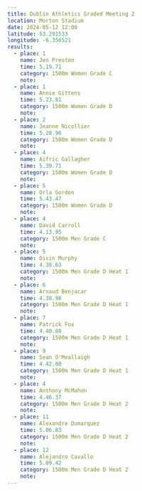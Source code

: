 ```yaml
---
title: Dublin Athletics Graded Meeting 2 
location: Morton Stadium
date: 2024-05-12 12:00
latitude: 53.291533 
longitude: -6.356521
results:
  - place: 1
    name: Jen Preston
    time: 5.19.71
    category: 1500m Women Grade C
    note: 
  - place: 1
    name: Annie Gittens
    time: 5.23.81
    category: 1500m Women Grade D
    note: 
  - place: 2
    name: Jeanne Nicollier
    time: 5.28.96
    category: 1500m Women Grade D
    note: 
  - place: 4
    name: Aifric Gallagher
    time: 5.39.71
    category: 1500m Women Grade D
    note:
  - place: 5
    name: Orla Gordon
    time: 5.43.47
    category: 1500m Women Grade D
    note: 
  - place: 4
    name: David Carroll
    time: 4.13.95
    category: 1500m Men Grade C
    note: 
  - place: 5
    name: Oisin Murphy
    time: 4.38.63
    category: 1500m Men Grade D Heat 1
    note: 
  - place: 6
    name: Arnaud Benjacar
    time: 4.38.98
    category: 1500m Men Grade D Heat 1
    note: 
  - place: 7
    name: Patrick Fox
    time: 4.40.88
    category: 1500m Men Grade D Heat 1
    note: 
  - place: 9
    name: Sean O'Meallaigh
    time: 4.42.60 
    category: 1500m Men Grade D Heat 1
    note: 
  - place: 4
    name: Anthony McMahon
    time: 4.46.37
    category: 1500m Men Grade D Heat 2
    note:
  - place: 11
    name: Alexandre Dumarquez
    time: 5.06.83
    category: 1500m Men Grade D Heat 2
    note:
  - place: 12
    name: Alejandro Cavallo
    time: 5.09.42
    category: 1500m Men Grade D Heat 2
    note:
---
```

